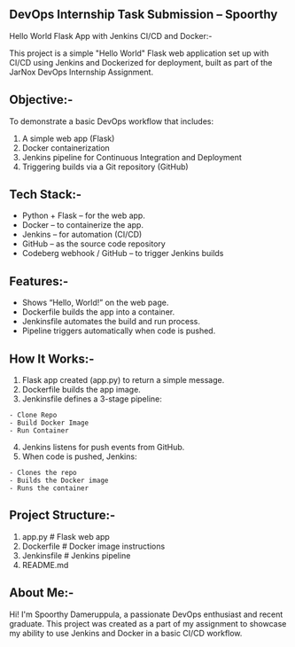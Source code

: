 ## DevOps Internship Task Submission – Spoorthy

Hello World Flask App with Jenkins CI/CD and Docker:-

This project is a simple "Hello World" Flask web application set up with CI/CD using Jenkins and Dockerized for deployment, built as part of the JarNox DevOps Internship Assignment.



## Objective:-

To demonstrate a basic DevOps workflow that includes:

   1. A simple web app (Flask)
   2. Docker containerization
   3. Jenkins pipeline for Continuous Integration and Deployment
   4. Triggering builds via a Git repository (GitHub)



## Tech Stack:-
  
  - Python + Flask – for the web app.
  - Docker – to containerize the app.
  - Jenkins – for automation (CI/CD)
  - GitHub – as the source code repository
  - Codeberg webhook / GitHub – to trigger Jenkins builds



## Features:-

  - Shows “Hello, World!” on the web page.
  - Dockerfile builds the app into a container.
  - Jenkinsfile automates the build and run process.
  - Pipeline triggers automatically when code is pushed.



## How It Works:-
  
  1. Flask app created (app.py) to return a simple message.
  2. Dockerfile builds the app image.
  3. Jenkinsfile defines a 3-stage pipeline:

    - Clone Repo
    - Build Docker Image
    - Run Container
  4. Jenkins listens for push events from GitHub.
  5. When code is pushed, Jenkins:

    - Clones the repo
    - Builds the Docker image
    - Runs the container



## Project Structure:-

  1. app.py            # Flask web app
  2. Dockerfile        # Docker image instructions         
  3. Jenkinsfile        # Jenkins pipeline
  4. README.md




## About Me:-

Hi! I'm Spoorthy Dameruppula, a passionate DevOps enthusiast and recent graduate.
This project was created as a part of my assignment to showcase my ability to use Jenkins and Docker in a basic CI/CD workflow.
